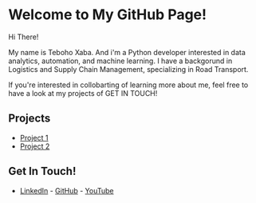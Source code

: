 # Welcome to My GitHub Page!

Hi There!

My name is Teboho Xaba. And i'm a Python developer interested in data analytics, automation, and machine learning.
I have a backgorund in Logistics and Supply Chain Management, specializing in Road Transport. 

If you're interested in collobarting of learning more about me, feel free to have a look at my projects of GET IN TOUCH!

## Projects
- [Project 1](https://github.com/yourusername/project1)
- [Project 2](https://github.com/yourusername/project2)

## Get In Touch!
- [LinkedIn](https://linkedin.com/in/yourname) - [GitHub](https://github.com/yourusername) - [YouTube](https://www.youtube.com/@Real_Nonkosi)
